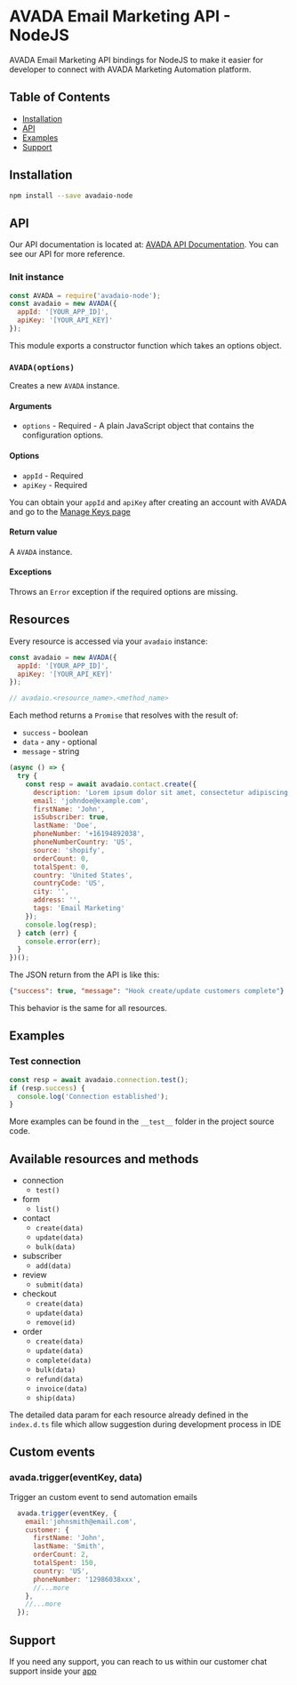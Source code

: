# AVADA Email Marketing API - NodeJS

AVADA Email Marketing API bindings for NodeJS to make it easier for developer to connect with AVADA Marketing Automation platform.

## Table of Contents

- [Installation](#installation)
- [API](#api)
- [Examples](#examples)
- [Support](#support)

## Installation

```bash
npm install --save avadaio-node
```

## API

Our API documentation is located at: [AVADA API Documentation](https://documenter.getpostman.com/view/10585474/TVmPAHH9#654363ae-7cd2-4236-a5e1-818ab87ecde0). You can see our API for more reference.

### Init instance

```js
const AVADA = require('avadaio-node');
const avadaio = new AVADA({
  appId: '[YOUR_APP_ID]',
  apiKey: '[YOUR_API_KEY]'
});
```

This module exports a constructor function which takes an options object.

### `AVADA(options)`

Creates a new `AVADA` instance.

#### Arguments

- `options` - Required - A plain JavaScript object that contains the
  configuration options.

#### Options

- `appId` - Required
- `apiKey` - Required

You can obtain your `appId` and `apiKey` after creating an account with AVADA and go to the [Manage Keys page]('https://app.avada.io/manage/keys)

#### Return value

A `AVADA` instance.

#### Exceptions

Throws an `Error` exception if the required options are missing.

## Resources

Every resource is accessed via your `avadaio` instance:

```js
const avadaio = new AVADA({
  appId: '[YOUR_APP_ID]',
  apiKey: '[YOUR_API_KEY]'
});

// avadaio.<resource_name>.<method_name>
```

Each method returns a `Promise` that resolves with the result of:

- `success` - boolean
- `data` - any - optional
- `message` - string

```js
(async () => {
  try {
    const resp = await avadaio.contact.create({
      description: 'Lorem ipsum dolor sit amet, consectetur adipiscing elit',
      email: 'johndoe@example.com',
      firstName: 'John',
      isSubscriber: true,
      lastName: 'Doe',
      phoneNumber: '+16194892038',
      phoneNumberCountry: 'US',
      source: 'shopify',
      orderCount: 0,
      totalSpent: 0,
      country: 'United States',
      countryCode: 'US',
      city: '',
      address: '',
      tags: 'Email Marketing'
    });
    console.log(resp);
  } catch (err) {
    console.error(err);
  }
})();
```

The JSON return from the API is like this:

```json
{"success": true, "message": "Hook create/update customers complete"}
```

This behavior is the same for all resources.

## Examples

### Test connection

```js
const resp = await avadaio.connection.test();
if (resp.success) {
  console.log('Connection established');
}
```

More examples can be found in the `__test__` folder in the project source code.

## Available resources and methods

- connection
  - `test()`
- form
  - `list()`
- contact
  - `create(data)`
  - `update(data)`
  - `bulk(data)`
- subscriber
  - `add(data)`
- review
  - `submit(data)`
- checkout
  - `create(data)`
  - `update(data)`
  - `remove(id)`
- order
  - `create(data)`
  - `update(data)`
  - `complete(data)`
  - `bulk(data)`
  - `refund(data)`
  - `invoice(data)`
  - `ship(data)`

The detailed data param for each resource already defined in the `index.d.ts` file which allow suggestion during development process in IDE

## Custom events

### avada.trigger(eventKey, data)
Trigger an custom event to send automation emails
```js
  avada.trigger(eventKey, {
    email:'johnsmith@email.com',
    customer: {
      firstName: 'John',
      lastName: 'Smith',
      orderCount: 2,
      totalSpent: 150,
      country: 'US',
      phoneNumber: '12986038xxx',
      //...more
    },
    //...more
  });
```

## Support

If you need any support, you can reach to us within our customer chat support inside your [app]('https://app.avada.io'')

